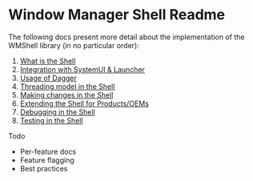 # Window Manager Shell Readme

The following docs present more detail about the implementation of the WMShell library (in no
particular order):

1) [What is the Shell](overview.md)
2) [Integration with SystemUI & Launcher](sysui.md)
3) [Usage of Dagger](dagger.md)
4) [Threading model in the Shell](threading.md)
5) [Making changes in the Shell](changes.md)
6) [Extending the Shell for Products/OEMs](extending.md)
7) [Debugging in the Shell](debugging.md)
8) [Testing in the Shell](testing.md)

Todo
- Per-feature docs
- Feature flagging
- Best practices